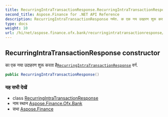 ```yaml
---
title: RecurringIntraTransactionResponse.RecurringIntraTransactionResponse
second_title: Aspose.Finance for .NET API Reference
description: RecurringIntraTransactionResponse नर्मत. क एक नय उदहरण शुरू करत हैRecurringIntraTransactionResponse वर्ग.
type: docs
weight: 10
url: /hi/net/aspose.finance.ofx.bank/recurringintratransactionresponse/recurringintratransactionresponse/
---
```

## RecurringIntraTransactionResponse constructor

का एक नया उदाहरण शुरू करता है[`RecurringIntraTransactionResponse`](../) वर्ग.

```csharp
public RecurringIntraTransactionResponse()
```

### यह सभी देखें

* class [RecurringIntraTransactionResponse](../)
* नाम स्थान [Aspose.Finance.Ofx.Bank](../../recurringintratransactionresponse/)
* सभा [Aspose.Finance](../../../)


